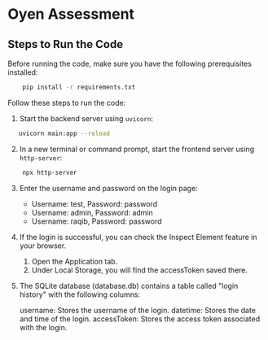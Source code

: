 # Oyen Assessment

## Steps to Run the Code

Before running the code, make sure you have the following prerequisites installed:

```bash
    pip install -r requirements.txt
```

Follow these steps to run the code:

1. Start the backend server using `uvicorn`:
   
```bash
   uvicorn main:app --reload
```

2. In a new terminal or command prompt, start the frontend server using `http-server`:
    
```bash
    npx http-server
```

3. Enter the username and password on the login page:

    - Username: test, Password: password 
    - Username: admin, Password: admin 
    - Username: raqib, Password: password

4. If the login is successful, you can check the Inspect Element feature in your browser.

    1. Open the Application tab.
    2. Under Local Storage, you will find the accessToken saved there.

5. The SQLite database (database.db) contains a table called "login history" with the following columns:

    username: Stores the username of the login.
    datetime: Stores the date and time of the login.
    accessToken: Stores the access token associated with the login.
